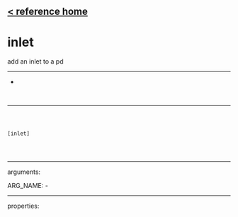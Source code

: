 [< reference home](ceammc_lib.html)
---

# inlet


add an inlet to a pd

---

-
<br>


---


```



[inlet]


            
```

---
arguments:

ARG_NAME: -<br>

---
properties:


